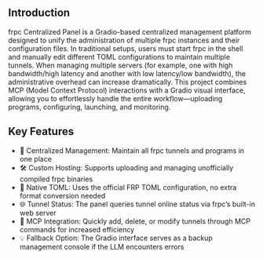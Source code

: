 ## Introduction
frpc Centralized Panel is a Gradio-based centralized management platform designed to unify the administration of multiple frpc instances and their configuration files.
In traditional setups, users must start frpc in the shell and manually edit different TOML configurations to maintain multiple tunnels.
When managing multiple servers (for example, one with high bandwidth/high latency and another with low latency/low bandwidth), the administrative overhead can increase dramatically.
This project combines MCP (Model Context Protocol) interactions with a Gradio visual interface, allowing you to effortlessly handle the entire workflow—uploading programs, configuring, launching, and monitoring.

## Key Features
- 📁 Centralized Management: Maintain all frpc tunnels and programs in one place  
- 🛠 Custom Hosting: Supports uploading and managing unofficially compiled frpc binaries  
- 📜 Native TOML: Uses the official FRP TOML configuration, no extra format conversion needed  
- 🌐 Tunnel Status: The panel queries tunnel online status via frpc’s built-in web server  
- 🚀 MCP Integration: Quickly add, delete, or modify tunnels through MCP commands for increased efficiency  
- 💡 Fallback Option: The Gradio interface serves as a backup management console if the LLM encounters errors  